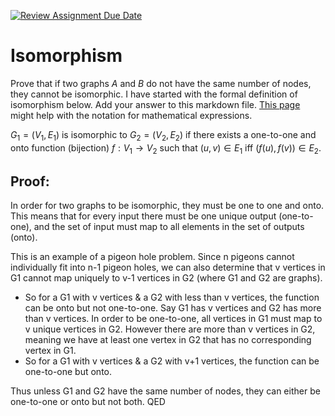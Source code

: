 [![Review Assignment Due Date](https://classroom.github.com/assets/deadline-readme-button-24ddc0f5d75046c5622901739e7c5dd533143b0c8e959d652212380cedb1ea36.svg)](https://classroom.github.com/a/AtNXzL3S)
# Isomorphism

Prove that if two graphs $A$ and $B$ do not have the same number of nodes, they
cannot be isomorphic. I have started with the formal definition of isomorphism
below. Add your answer to this markdown file. [This
page](https://docs.github.com/en/get-started/writing-on-github/working-with-advanced-formatting/writing-mathematical-expressions)
might help with the notation for mathematical expressions.

$G_1=(V_1 , E_1)$ is isomorphic to $G_2 = (V_2, E_2)$ if there exists a
one-to-one and onto function (bijection) $f: V_1 \rightarrow V_2$ such that $(u,v)
\in E_1$ iff $(f(u),f(v)) \in E_2$.

## Proof:

 In order for two graphs to be isomorphic, they must be one to one and onto. This means that for every input there must be one unique output (one-to-one), and the set of input must map to all elements in the set of outputs (onto). 
 
 This is an example of a pigeon hole problem. Since n pigeons cannot individually fit into n-1 pigeon holes, we can also determine that v vertices in G1 cannot map uniquely to v-1 vertices in G2 (where G1 and G2 are graphs).
- So for a G1 with v vertices & a G2 with less than v vertices, the function can be onto but not one-to-one. 
Say G1 has v vertices and G2 has more than v vertices. In order to be one-to-one, all vertices in G1 must map to v unique vertices in G2. However there are more than v vertices in G2, meaning we have at least one vertex in G2 that has no corresponding vertex in G1. 
- So for a G1 with v vertices & a G2 with v+1 vertices, the function can be one-to-one but onto.

Thus unless G1 and G2 have the same number of nodes, they can either be one-to-one or onto but not both. QED